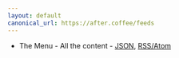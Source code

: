 ```yaml
---
layout: default
canonical_url: https://after.coffee/feeds
---
```


- The Menu - All the content -
  [JSON](/feed.json), [RSS/Atom](/feed.xml)
